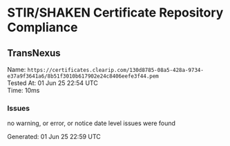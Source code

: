 # STIR/SHAKEN Certificate Repository Compliance

## TransNexus

Name: `https://certificates.clearip.com/130d8785-08a5-428a-9734-e37a9f3641a6/8b51f3010b617902e24c8406eefe3f44.pem`\
Tested At: 01 Jun 25 22:54 UTC\
Time: 10ms

### Issues

no warning, or error, or notice date level issues were found

Generated: 01 Jun 25 22:59 UTC